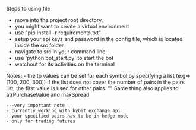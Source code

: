 Steps to using file

- move into the project root directory.
- you might want to create a virtual environment
- use "pip install -r requirements.txt"
- setup your api keys and password in the config file, which is located inside the src folder
- navigate to src in your command line
- use 'python bot_start.py' to start the bot
- watchout for its activities on the terminal

Notes:
    - the tp values can be set for each symbol by specifying a list (e.g=>[100, 200, 300]) if the list does not cover the number of pairs in the pairs list, the first value is used for other pairs.
    "" Same thing also applies to atrPurchaseValue and maxSpread

    ---very important note
    - currently working with bybit exchange api
    - your specified pairs has to be in hedge mode
    - only for trading futures 